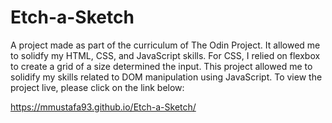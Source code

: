 # Etch-a-Sketch

A project made as part of the curriculum of The Odin Project. It allowed me to solidfy my HTML, CSS, and JavaScript skills. For CSS, I relied on flexbox to create a grid of a size determined the input. This project allowed me to solidify my skills related to DOM manipulation using JavaScript. To view the project live, please click on the link below:

https://mmustafa93.github.io/Etch-a-Sketch/
